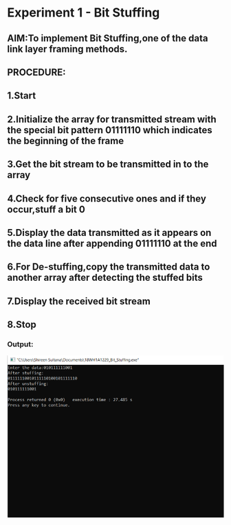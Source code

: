# Experiment 1 - Bit Stuffing

## AIM:To implement Bit Stuffing,one of the data link layer framing methods.

## PROCEDURE:
## 1.Start
## 2.Initialize the array for transmitted stream with the special bit pattern 01111110 which indicates the beginning of the frame
## 3.Get the bit stream to be transmitted in to the array
## 4.Check for five consecutive ones and if they occur,stuff a bit 0
## 5.Display the data transmitted as it appears on the data line after appending 01111110 at the end
## 6.For De-stuffing,copy the transmitted data to another array after detecting the stuffed bits
## 7.Display the received bit stream
## 8.Stop

### Output:
![output](Bitstuffing.png)
